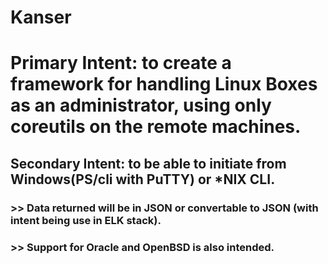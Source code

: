 # Kanser

# Primary Intent: to create a framework for handling Linux Boxes as an administrator, using only coreutils on the remote machines. 
## Secondary Intent: to be able to initiate from Windows(PS/cli with PuTTY) or \*NIX CLI.
###  >> Data returned will be in JSON or convertable to JSON (with intent being use in ELK stack). 
###  >> Support for Oracle and OpenBSD is also intended.
